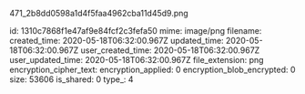 471_2b8dd0598a1d4f5faa4962cba11d45d9.png

id: 1310c7868f1e47af9e84fcf2c3fefa50
mime: image/png
filename: 
created_time: 2020-05-18T06:32:00.967Z
updated_time: 2020-05-18T06:32:00.967Z
user_created_time: 2020-05-18T06:32:00.967Z
user_updated_time: 2020-05-18T06:32:00.967Z
file_extension: png
encryption_cipher_text: 
encryption_applied: 0
encryption_blob_encrypted: 0
size: 53606
is_shared: 0
type_: 4